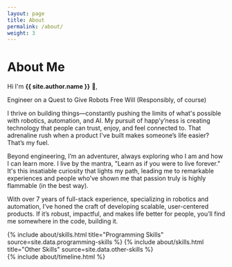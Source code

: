 ```yaml
---
layout: page
title: About
permalink: /about/
weight: 3
---
```


# **About Me**

Hi I'm **{{ site.author.name }}** :wave:,<br>

<p>Engineer on a Quest to Give Robots Free Will (Responsibly, of course)</p>

<p>I thrive on building things—constantly pushing the limits of what's possible with robotics, automation, and AI. My pursuit of happ’y’ness is creating technology that people can trust, enjoy, and feel connected to. That adrenaline rush when a product I've built makes someone’s life easier? That’s my fuel.</p>

<p>Beyond engineering, I’m an adventurer, always exploring who I am and how I can learn more. I live by the mantra, "Learn as if you were to live forever." It's this insatiable curiosity that lights my path, leading me to remarkable experiences and people who’ve shown me that passion truly is highly flammable (in the best way).</p>

<p>With over 7 years of full-stack experience, specializing in robotics and automation, I’ve honed the craft of developing scalable, user-centered products. If it’s robust, impactful, and makes life better for people, you’ll find me somewhere in the code, building it.</p>

<div class="row">
{% include about/skills.html title="Programming Skills" source=site.data.programming-skills %}
{% include about/skills.html title="Other Skills" source=site.data.other-skills %}
</div>

<div class="row">
{% include about/timeline.html %}
</div>

<div class='sk-ww-linkedin-recommendations' data-embed-id='25472806'></div><script src='https://widgets.sociablekit.com/linkedin-recommendations/widget.js' async defer></script>